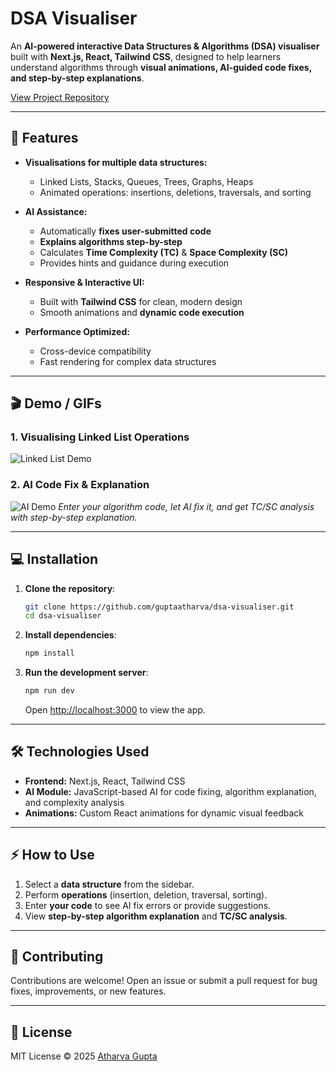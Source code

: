 # DSA Visualiser

An **AI-powered interactive Data Structures & Algorithms (DSA) visualiser** built with **Next.js, React, Tailwind CSS**, designed to help learners understand algorithms through **visual animations, AI-guided code fixes, and step-by-step explanations**.

[View Project Repository](https://github.com/guptaatharva/dsa-visualiser)

---

## 🚀 Features

* **Visualisations for multiple data structures:**

  * Linked Lists, Stacks, Queues, Trees, Graphs, Heaps
  * Animated operations: insertions, deletions, traversals, and sorting

* **AI Assistance:**

  * Automatically **fixes user-submitted code**
  * **Explains algorithms step-by-step**
  * Calculates **Time Complexity (TC)** & **Space Complexity (SC)**
  * Provides hints and guidance during execution

* **Responsive & Interactive UI:**

  * Built with **Tailwind CSS** for clean, modern design
  * Smooth animations and **dynamic code execution**

* **Performance Optimized:**

  * Cross-device compatibility
  * Fast rendering for complex data structures

---

## 🎬 Demo / GIFs

### 1. Visualising Linked List Operations

![Linked List Demo](./assets/linkedlist_demo.gif)

### 2. AI Code Fix & Explanation

![AI Demo](./assets/ai_demo.gif)
*Enter your algorithm code, let AI fix it, and get TC/SC analysis with step-by-step explanation.*

---

## 💻 Installation

1. **Clone the repository**:

   ```bash
   git clone https://github.com/guptaatharva/dsa-visualiser.git
   cd dsa-visualiser
   ```

2. **Install dependencies**:

   ```bash
   npm install
   ```

3. **Run the development server**:

   ```bash
   npm run dev
   ```

   Open [http://localhost:3000](http://localhost:3000) to view the app.

---

## 🛠 Technologies Used

* **Frontend:** Next.js, React, Tailwind CSS
* **AI Module:** JavaScript-based AI for code fixing, algorithm explanation, and complexity analysis
* **Animations:** Custom React animations for dynamic visual feedback

---

## ⚡ How to Use

1. Select a **data structure** from the sidebar.
2. Perform **operations** (insertion, deletion, traversal, sorting).
3. Enter **your code** to see AI fix errors or provide suggestions.
4. View **step-by-step algorithm explanation** and **TC/SC analysis**.

---

## 🤝 Contributing

Contributions are welcome! Open an issue or submit a pull request for bug fixes, improvements, or new features.

---

## 📄 License

MIT License © 2025 [Atharva Gupta](https://github.com/guptaatharva)
